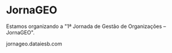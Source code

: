 # JornaGEO
Estamos organizando a "1ª Jornada de Gestão de Organizações – JornaGEO". 

<!-- Test build trigger --> 
jornageo.dataiesb.com
